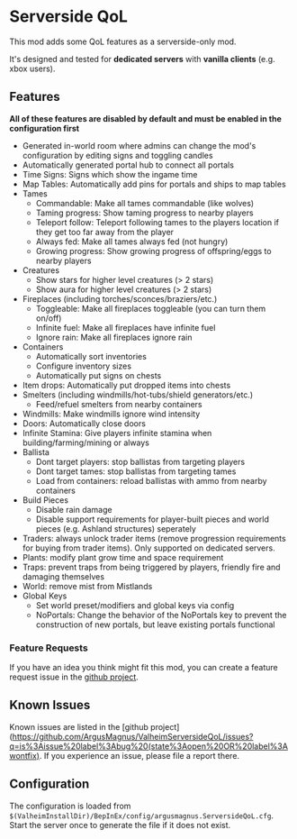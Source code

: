 # Serverside QoL
This mod adds some QoL features as a serverside-only mod.

It's designed and tested for **dedicated servers** with **vanilla clients** (e.g. xbox users).

## Features
**All of these features are disabled by default and must be enabled in the configuration first**
- Generated in-world room where admins can change the mod's configuration by editing signs and toggling candles
- Automatically generated portal hub to connect all portals
- Time Signs: Signs which show the ingame time
- Map Tables: Automatically add pins for portals and ships to map tables
- Tames
    - Commandable: Make all tames commandable (like wolves)
    - Taming progress: Show taming progress to nearby players
    - Teleport follow: Teleport following tames to the players location if they get too far away from the player
    - Always fed: Make all tames always fed (not hungry)
    - Growing progress: Show growing progress of offspring/eggs to nearby players
- Creatures
    - Show stars for higher level creatures (> 2 stars)
    - Show aura for higher level creatures (> 2 stars)
- Fireplaces (including torches/sconces/braziers/etc.)
    - Toggleable: Make all fireplaces toggleable (you can turn them on/off)
    - Infinite fuel: Make all fireplaces have infinite fuel
    - Ignore rain: Make all fireplaces ignore rain
- Containers
    - Automatically sort inventories
    - Configure inventory sizes
    - Automatically put signs on chests
- Item drops: Automatically put dropped items into chests
- Smelters (including windmills/hot-tubs/shield generators/etc.)
    - Feed/refuel smelters from nearby containers
- Windmills: Make windmills ignore wind intensity
- Doors: Automatically close doors
- Infinite Stamina: Give players infinite stamina when building/farming/mining or always
- Ballista
    - Dont target players: stop ballistas from targeting players
    - Dont target tames: stop ballistas from targeting tames
    - Load from containers: reload ballistas with ammo from nearby containers
- Build Pieces
    - Disable rain damage
    - Disable support requirements for player-built pieces and world pieces (e.g. Ashland structures) seperately
- Traders: always unlock trader items (remove progression requirements for buying from trader items). Only supported on dedicated servers.
- Plants: modify plant grow time and space requirement
- Traps: prevent traps from being triggered by players, friendly fire and damaging themselves
- World: remove mist from Mistlands
- Global Keys
    - Set world preset/modifiers and global keys via config
    - NoPortals: Change the behavior of the NoPortals key to prevent the construction of new portals, but leave existing portals functional

### Feature Requests
If you have an idea you think might fit this mod, you can create a feature request issue in the [github project](https://github.com/ArgusMagnus/ValheimServersideQoL/issues?q=is%3Aissue%20label%3Aenhancement%20).

## Known Issues
Known issues are listed in the [github project](https://github.com/ArgusMagnus/ValheimServersideQoL/issues?q=is%3Aissue%20label%3Abug%20(state%3Aopen%20OR%20label%3Awontfix).
If you experience an issue, please file a report there.

## Configuration
The configuration is loaded from `$(ValheimInstallDir)/BepInEx/config/argusmagnus.ServersideQoL.cfg`. Start the server once to generate the file if it does not exist.

